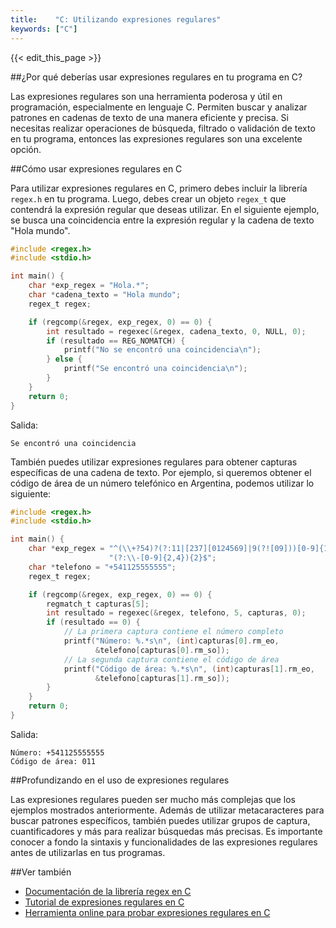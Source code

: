 ```yaml
---
title:    "C: Utilizando expresiones regulares"
keywords: ["C"]
---
```


{{< edit_this_page >}}

##¿Por qué deberías usar expresiones regulares en tu programa en C?

Las expresiones regulares son una herramienta poderosa y útil en programación, especialmente en lenguaje C. Permiten buscar y analizar patrones en cadenas de texto de una manera eficiente y precisa. Si necesitas realizar operaciones de búsqueda, filtrado o validación de texto en tu programa, entonces las expresiones regulares son una excelente opción.

##Cómo usar expresiones regulares en C

Para utilizar expresiones regulares en C, primero debes incluir la librería `regex.h` en tu programa. Luego, debes crear un objeto `regex_t` que contendrá la expresión regular que deseas utilizar. En el siguiente ejemplo, se busca una coincidencia entre la expresión regular y la cadena de texto "Hola mundo".

```C
#include <regex.h>
#include <stdio.h>

int main() {
    char *exp_regex = "Hola.*";
    char *cadena_texto = "Hola mundo";
    regex_t regex;

    if (regcomp(&regex, exp_regex, 0) == 0) {
        int resultado = regexec(&regex, cadena_texto, 0, NULL, 0);
        if (resultado == REG_NOMATCH) {
            printf("No se encontró una coincidencia\n");
        } else {
            printf("Se encontró una coincidencia\n");
        }
    }
    return 0;
}
```
Salida:
```
Se encontró una coincidencia
```

También puedes utilizar expresiones regulares para obtener capturas específicas de una cadena de texto. Por ejemplo, si queremos obtener el código de área de un número telefónico en Argentina, podemos utilizar lo siguiente:

```C
#include <regex.h>
#include <stdio.h>

int main() {
    char *exp_regex = "^(\\+?54)?(?:11|[237][0124569]|9(?![09]))[0-9]{1,4}" \
                      "(?:\\-[0-9]{2,4}){2}$";
    char *telefono = "+541125555555";
    regex_t regex;

    if (regcomp(&regex, exp_regex, 0) == 0) {
        regmatch_t capturas[5];
        int resultado = regexec(&regex, telefono, 5, capturas, 0);
        if (resultado == 0) {
            // La primera captura contiene el número completo
            printf("Número: %.*s\n", (int)capturas[0].rm_eo,
                   &telefono[capturas[0].rm_so]);
            // La segunda captura contiene el código de área
            printf("Código de área: %.*s\n", (int)capturas[1].rm_eo,
                   &telefono[capturas[1].rm_so]);
        }
    }
    return 0;
}
```
Salida:
```
Número: +541125555555
Código de área: 011
```

##Profundizando en el uso de expresiones regulares

Las expresiones regulares pueden ser mucho más complejas que los ejemplos mostrados anteriormente. Además de utilizar metacaracteres para buscar patrones específicos, también puedes utilizar grupos de captura, cuantificadores y más para realizar búsquedas más precisas. Es importante conocer a fondo la sintaxis y funcionalidades de las expresiones regulares antes de utilizarlas en tus programas.

##Ver también

- [Documentación de la librería regex en C](https://www.gnu.org/software/libc/manual/html_node/Regular-Expressions.html)
- [Tutorial de expresiones regulares en C](https://www.tutorialspoint.com/c_standard_library/c_function_regcomp.htm)
- [Herramienta online para probar expresiones regulares en C](https://www.tutorialspoint.com/toolbox/online_c_regex_tester.php)